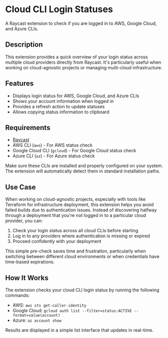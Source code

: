 # Cloud CLI Login Statuses

A Raycast extension to check if you are logged in to AWS, Google Cloud, and Azure CLIs.

## Description

This extension provides a quick overview of your login status across multiple cloud providers directly from Raycast. It's particularly useful when working on cloud-agnostic projects or managing multi-cloud infrastructure.

## Features

- Displays login status for AWS, Google Cloud, and Azure CLIs
- Shows your account information when logged in
- Provides a refresh action to update statuses
- Allows copying status information to clipboard

## Requirements

- [Raycast](https://raycast.com/)
- AWS CLI (`aws`) - For AWS status check
- Google Cloud CLI (`gcloud`) - For Google Cloud status check
- Azure CLI (`az`) - For Azure status check

Make sure these CLIs are installed and properly configured on your system. The extension will automatically detect them in standard installation paths.

## Use Case

When working on cloud-agnostic projects, especially with tools like Terraform for infrastructure deployment, this extension helps you avoid failed builds due to authentication issues. Instead of discovering halfway through a deployment that you're not logged in to a particular cloud provider, you can:

1. Check your login status across all cloud CLIs before starting
2. Log in to any providers where authentication is missing or expired
3. Proceed confidently with your deployment

This simple pre-check saves time and frustration, particularly when switching between different cloud environments or when credentials have time-based expirations.

## How It Works

The extension checks your cloud CLI login status by running the following commands:

- AWS: `aws sts get-caller-identity`
- Google Cloud: `gcloud auth list --filter=status:ACTIVE --format=value(account)`
- Azure: `az account show`

Results are displayed in a simple list interface that updates in real-time.